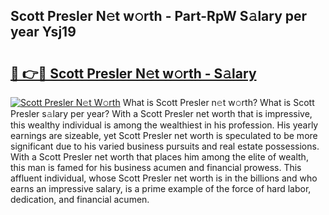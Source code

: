 ## Scott Presler N𝚎t w𝚘rth - Part-RpW S𝚊lary per year Ysj19

# <h2><a href="http://gc1hk2.nevu.top/?p=Scott+Presler">🔗 👉🔴 Scott Presler N𝚎t w𝚘rth - S𝚊lary</a></h2>

[![Scott Presler N𝚎t W𝚘rth](https://i.imgur.com/Oavwk0R.jpeg)](http://gc1hk2.nevu.top/?p=Scott+Presler)
What is Scott Presler n𝚎t w𝚘rth? What is Scott Presler s𝚊lary per year?
With a Scott Presler net worth that is impressive, this wealthy individual is among the wealthiest in his profession. His yearly earnings are sizeable, yet Scott Presler net worth is speculated to be more significant due to his varied business pursuits and real estate possessions. With a Scott Presler net worth that places him among the elite of wealth, this man is famed for his business acumen and financial prowess. This affluent individual, whose Scott Presler net worth is in the billions and who earns an impressive salary, is a prime example of the force of hard labor, dedication, and financial acumen.
